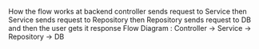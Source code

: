 How the flow works at backend 
controller sends request to Service then Service sends request to Repository then Repository sends request to DB and then the user gets it response
Flow Diagram : Controller → Service → Repository → DB
